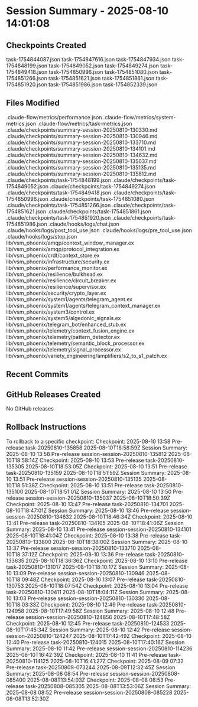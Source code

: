 # Session Summary - 2025-08-10 14:01:08

## Checkpoints Created
task-1754844087.json
task-1754847616.json
task-1754847934.json
task-1754848199.json
task-1754849052.json
task-1754849274.json
task-1754849418.json
task-1754850996.json
task-1754851080.json
task-1754851266.json
task-1754851621.json
task-1754851861.json
task-1754851920.json
task-1754851986.json
task-1754852339.json

## Files Modified
.claude-flow/metrics/performance.json
.claude-flow/metrics/system-metrics.json
.claude-flow/metrics/task-metrics.json
.claude/checkpoints/summary-session-20250810-130330.md
.claude/checkpoints/summary-session-20250810-130946.md
.claude/checkpoints/summary-session-20250810-133710.md
.claude/checkpoints/summary-session-20250810-134101.md
.claude/checkpoints/summary-session-20250810-134632.md
.claude/checkpoints/summary-session-20250810-135037.md
.claude/checkpoints/summary-session-20250810-135135.md
.claude/checkpoints/summary-session-20250810-135812.md
.claude/checkpoints/task-1754848199.json
.claude/checkpoints/task-1754849052.json
.claude/checkpoints/task-1754849274.json
.claude/checkpoints/task-1754849418.json
.claude/checkpoints/task-1754850996.json
.claude/checkpoints/task-1754851080.json
.claude/checkpoints/task-1754851266.json
.claude/checkpoints/task-1754851621.json
.claude/checkpoints/task-1754851861.json
.claude/checkpoints/task-1754851920.json
.claude/checkpoints/task-1754851986.json
.claude/hooks/logs/chat.json
.claude/hooks/logs/post_tool_use.json
.claude/hooks/logs/pre_tool_use.json
.claude/hooks/logs/stop.json
lib/vsm_phoenix/amqp/context_window_manager.ex
lib/vsm_phoenix/amqp/protocol_integration.ex
lib/vsm_phoenix/crdt/context_store.ex
lib/vsm_phoenix/infrastructure/security.ex
lib/vsm_phoenix/performance_monitor.ex
lib/vsm_phoenix/resilience/bulkhead.ex
lib/vsm_phoenix/resilience/circuit_breaker.ex
lib/vsm_phoenix/resilience/supervisor.ex
lib/vsm_phoenix/security/crypto_layer.ex
lib/vsm_phoenix/system1/agents/telegram_agent.ex
lib/vsm_phoenix/system1/agents/telegram_context_manager.ex
lib/vsm_phoenix/system3/control.ex
lib/vsm_phoenix/system5/algedonic_signals.ex
lib/vsm_phoenix/telegram_bot/enhanced_stub.ex
lib/vsm_phoenix/telemetry/context_fusion_engine.ex
lib/vsm_phoenix/telemetry/pattern_detector.ex
lib/vsm_phoenix/telemetry/semantic_block_processor.ex
lib/vsm_phoenix/telemetry/signal_processor.ex
lib/vsm_phoenix/variety_engineering/amplifiers/s2_to_s1_patch.ex

## Recent Commits


## GitHub Releases Created
No GitHub releases

## Rollback Instructions
To rollback to a specific checkpoint:
Checkpoint: 2025-08-10 13:58	Pre-release	task-20250810-135858	2025-08-10T18:58:59Z
Session Summary: 2025-08-10 13:58	Pre-release	session-session-20250810-135812	2025-08-10T18:58:14Z
Checkpoint: 2025-08-10 13:53	Pre-release	task-20250810-135305	2025-08-10T18:53:05Z
Checkpoint: 2025-08-10 13:51	Pre-release	task-20250810-135159	2025-08-10T18:51:59Z
Session Summary: 2025-08-10 13:51	Pre-release	session-session-20250810-135135	2025-08-10T18:51:38Z
Checkpoint: 2025-08-10 13:51	Pre-release	task-20250810-135100	2025-08-10T18:51:01Z
Session Summary: 2025-08-10 13:50	Pre-release	session-session-20250810-135037	2025-08-10T18:50:39Z
Checkpoint: 2025-08-10 13:47	Pre-release	task-20250810-134701	2025-08-10T18:47:01Z
Session Summary: 2025-08-10 13:46	Pre-release	session-session-20250810-134632	2025-08-10T18:46:34Z
Checkpoint: 2025-08-10 13:41	Pre-release	task-20250810-134105	2025-08-10T18:41:06Z
Session Summary: 2025-08-10 13:41	Pre-release	session-session-20250810-134101	2025-08-10T18:41:04Z
Checkpoint: 2025-08-10 13:38	Pre-release	task-20250810-133800	2025-08-10T18:38:00Z
Session Summary: 2025-08-10 13:37	Pre-release	session-session-20250810-133710	2025-08-10T18:37:12Z
Checkpoint: 2025-08-10 13:36	Pre-release	task-20250810-133635	2025-08-10T18:36:36Z
Checkpoint: 2025-08-10 13:10	Pre-release	task-20250810-131017	2025-08-10T18:10:17Z
Session Summary: 2025-08-10 13:09	Pre-release	session-session-20250810-130946	2025-08-10T18:09:48Z
Checkpoint: 2025-08-10 13:07	Pre-release	task-20250810-130753	2025-08-10T18:07:54Z
Checkpoint: 2025-08-10 13:04	Pre-release	task-20250810-130411	2025-08-10T18:04:11Z
Session Summary: 2025-08-10 13:03	Pre-release	session-session-20250810-130330	2025-08-10T18:03:33Z
Checkpoint: 2025-08-10 12:49	Pre-release	task-20250810-124958	2025-08-10T17:49:58Z
Session Summary: 2025-08-10 12:48	Pre-release	session-session-20250810-124856	2025-08-10T17:48:58Z
Checkpoint: 2025-08-10 12:45	Pre-release	task-20250810-124533	2025-08-10T17:45:34Z
Session Summary: 2025-08-10 12:42	Pre-release	session-session-20250810-124247	2025-08-10T17:42:49Z
Checkpoint: 2025-08-10 12:40	Pre-release	task-20250810-124015	2025-08-10T17:40:16Z
Session Summary: 2025-08-10 11:42	Pre-release	session-session-20250810-114236	2025-08-10T16:42:39Z
Checkpoint: 2025-08-10 11:41	Pre-release	task-20250810-114125	2025-08-10T16:41:27Z
Checkpoint: 2025-08-09 07:32	Pre-release	task-20250809-073244	2025-08-09T12:32:45Z
Session Summary: 2025-08-08 08:54	Pre-release	session-session-20250808-085400	2025-08-08T13:54:03Z
Checkpoint: 2025-08-08 08:53	Pre-release	task-20250808-085305	2025-08-08T13:53:06Z
Session Summary: 2025-08-08 08:52	Pre-release	session-session-20250808-085228	2025-08-08T13:52:30Z

